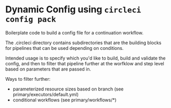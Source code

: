 # Dynamic Config using `circleci config pack`

Boilerplate code to build a config file for a continuation workflow.

The .circleci directory contains subdirectories that are the building blocks for pipelines that can be used depending on conditions. 

Intended usage is to specify which you'd like to build, build and validate the config, and then to filter that pipeline further at the worfklow and step level based on parameters that are passed in.

Ways to filter further:
* parameterized resource sizes based on branch (see primary/executors/default.yml)
* conditional workflows (see primary/workflows/*)
